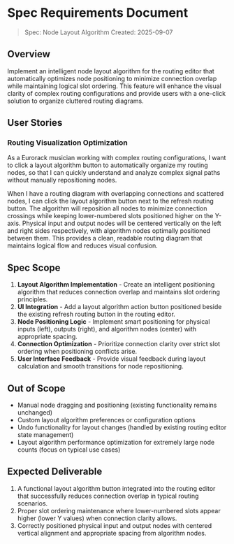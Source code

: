 # Spec Requirements Document

> Spec: Node Layout Algorithm
> Created: 2025-09-07

## Overview

Implement an intelligent node layout algorithm for the routing editor that automatically optimizes node positioning to minimize connection overlap while maintaining logical slot ordering. This feature will enhance the visual clarity of complex routing configurations and provide users with a one-click solution to organize cluttered routing diagrams.

## User Stories

### Routing Visualization Optimization

As a Eurorack musician working with complex routing configurations, I want to click a layout algorithm button to automatically organize my routing nodes, so that I can quickly understand and analyze complex signal paths without manually repositioning nodes.

When I have a routing diagram with overlapping connections and scattered nodes, I can click the layout algorithm button next to the refresh routing button. The algorithm will reposition all nodes to minimize connection crossings while keeping lower-numbered slots positioned higher on the Y-axis. Physical input and output nodes will be centered vertically on the left and right sides respectively, with algorithm nodes optimally positioned between them. This provides a clean, readable routing diagram that maintains logical flow and reduces visual confusion.

## Spec Scope

1. **Layout Algorithm Implementation** - Create an intelligent positioning algorithm that reduces connection overlap and maintains slot ordering principles.
2. **UI Integration** - Add a layout algorithm action button positioned beside the existing refresh routing button in the routing editor.
3. **Node Positioning Logic** - Implement smart positioning for physical inputs (left), outputs (right), and algorithm nodes (center) with appropriate spacing.
4. **Connection Optimization** - Prioritize connection clarity over strict slot ordering when positioning conflicts arise.
5. **User Interface Feedback** - Provide visual feedback during layout calculation and smooth transitions for node repositioning.

## Out of Scope

- Manual node dragging and positioning (existing functionality remains unchanged)
- Custom layout algorithm preferences or configuration options
- Undo functionality for layout changes (handled by existing routing editor state management)
- Layout algorithm performance optimization for extremely large node counts (focus on typical use cases)

## Expected Deliverable

1. A functional layout algorithm button integrated into the routing editor that successfully reduces connection overlap in typical routing scenarios.
2. Proper slot ordering maintenance where lower-numbered slots appear higher (lower Y values) when connection clarity allows.
3. Correctly positioned physical input and output nodes with centered vertical alignment and appropriate spacing from algorithm nodes.